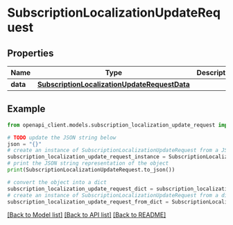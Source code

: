 # SubscriptionLocalizationUpdateRequest


## Properties

Name | Type | Description | Notes
------------ | ------------- | ------------- | -------------
**data** | [**SubscriptionLocalizationUpdateRequestData**](SubscriptionLocalizationUpdateRequestData.md) |  | 

## Example

```python
from openapi_client.models.subscription_localization_update_request import SubscriptionLocalizationUpdateRequest

# TODO update the JSON string below
json = "{}"
# create an instance of SubscriptionLocalizationUpdateRequest from a JSON string
subscription_localization_update_request_instance = SubscriptionLocalizationUpdateRequest.from_json(json)
# print the JSON string representation of the object
print(SubscriptionLocalizationUpdateRequest.to_json())

# convert the object into a dict
subscription_localization_update_request_dict = subscription_localization_update_request_instance.to_dict()
# create an instance of SubscriptionLocalizationUpdateRequest from a dict
subscription_localization_update_request_from_dict = SubscriptionLocalizationUpdateRequest.from_dict(subscription_localization_update_request_dict)
```
[[Back to Model list]](../README.md#documentation-for-models) [[Back to API list]](../README.md#documentation-for-api-endpoints) [[Back to README]](../README.md)


